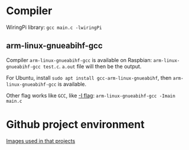 # Compiler

WiringPi library: ``gcc main.c -lwiringPi``

## arm-linux-gnueabihf-gcc

Compiler ``arm-linux-gnueabihf-gcc`` is available on Raspbian: ``arm-linux-gnueabihf-gcc test.c``. ``a.out`` file will then be the output.

For Ubuntu, install ``sudo apt install gcc-arm-linux-gnueabihf``, then ``arm-linux-gnueabihf-gcc`` is available.

Other flag works like ``GCC``, like [-I flag](https://github.com/TranPhucVinh/C/blob/master/Environment/GCC%20compiler.md#include-directory-of-header-files-with--i): ``arm-linux-gnueabihf-gcc -Imain main.c``

# Github project environment

[Images used in that projects](Images)
